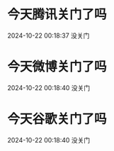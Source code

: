 # 今天腾讯关门了吗

2024-10-22 00:18:37 没关门

# 今天微博关门了吗

2024-10-22 00:18:40 没关门

# 今天谷歌关门了吗

2024-10-22 00:18:40 没关门

